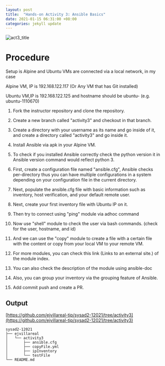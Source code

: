 ```yaml
---
layout: post
title:  "Hands-on Activity 3: Ansible Basics"
date: 2021-01-15 06:31:00 +08:00
categories: jekyll update
---
```

![act3_title](https://user-images.githubusercontent.com/75426228/104713249-97304f00-575e-11eb-950c-a55778e8b06f.png)

# Procedure

Setup is Alpine and Ubuntu VMs are connected via a local network, in my case

Alpine VM, IP is 192.168.122.117 (Or Any VM that has Git installed)

Ubuntu VM,IP is 192.168.122.125 and hostname should be ubuntu-<your student number> (e.g. ubuntu-1110670)

1. Fork the instructor repository and clone the repository.

2. Create a new branch called "activity3" and checkout in that branch.

3. Create a directory with your username as its name and go inside of it, and create a directory called "activity3" and go inside it.

4. Install Ansible via apk in your Alpine VM.

5. To check if you installed Ansible correctly check the python version it in Ansible version command would reflect python 3.

6. First, create a configuration file named "ansible.cfg", Ansible checks per-directory thus you can have multiple configurations in a system depending on your configuration file in the current directory.

7. Next, populate the ansible.cfg file with basic information such as inventory, host verification, and your default remote user.

8. Next, create your first inventory file with Ubuntu IP on it.

9. Then try to connect using "ping" module via adhoc command

10. Now use "shell" module to check the user via bash commands. (check for the user, hostname, and id)

11. And we can use the "copy" module to create a file with a certain file with the content or copy from your local VM to your remote VM.

12. For more modules, you can check this link (Links to an external site.) of the module index.

13. You can also check the description of the module using ansible-doc 

14. Also, you can group your inventory via the grouping feature of Ansible.

15. Add commit push and create a PR.

## Output
[https://github.com/ejvillareal-tip/sysad2-12021/tree/activity3](https://github.com/ejvillareal-tip/sysad2-12021/tree/activity3)

```
sysad2-12021
├── ejvillareal
│   └── activity3
│       ├── ansible.cfg
│       ├── copyFile.yml
│       ├── ipInventory
│       └── testFile
└── README.md
```